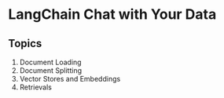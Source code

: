 # LangChain Chat with Your Data

## Topics

1. Document Loading
2. Document Splitting
3. Vector Stores and Embeddings
4. Retrievals
 
